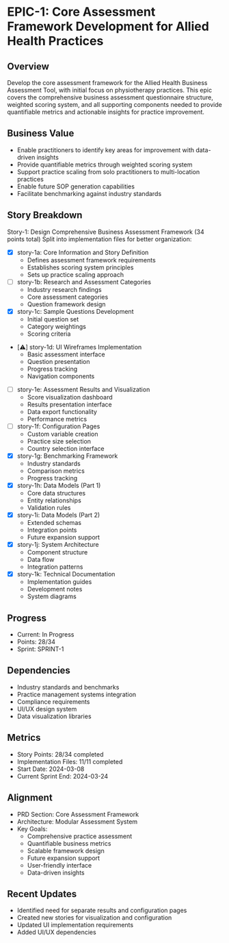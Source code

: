 # EPIC-1: Core Assessment Framework Development for Allied Health Practices

## Overview
Develop the core assessment framework for the Allied Health Business Assessment Tool, with initial focus on physiotherapy practices. This epic covers the comprehensive business assessment questionnaire structure, weighted scoring system, and all supporting components needed to provide quantifiable metrics and actionable insights for practice improvement.

## Business Value
- Enable practitioners to identify key areas for improvement with data-driven insights
- Provide quantifiable metrics through weighted scoring system
- Support practice scaling from solo practitioners to multi-location practices
- Enable future SOP generation capabilities
- Facilitate benchmarking against industry standards

## Story Breakdown
Story-1: Design Comprehensive Business Assessment Framework (34 points total)
Split into implementation files for better organization:

- [x] story-1a: Core Information and Story Definition
  - Defines assessment framework requirements
  - Establishes scoring system principles
  - Sets up practice scaling approach
- [ ] story-1b: Research and Assessment Categories
  - Industry research findings
  - Core assessment categories
  - Question framework design
- [x] story-1c: Sample Questions Development
  - Initial question set
  - Category weightings
  - Scoring criteria
- [⚠️] story-1d: UI Wireframes Implementation
  - Basic assessment interface
  - Question presentation
  - Progress tracking
  - Navigation components
- [ ] story-1e: Assessment Results and Visualization
  - Score visualization dashboard
  - Results presentation interface
  - Data export functionality
  - Performance metrics
- [ ] story-1f: Configuration Pages
  - Custom variable creation
  - Practice size selection
  - Country selection interface
- [x] story-1g: Benchmarking Framework
  - Industry standards
  - Comparison metrics
  - Progress tracking
- [x] story-1h: Data Models (Part 1)
  - Core data structures
  - Entity relationships
  - Validation rules
- [x] story-1i: Data Models (Part 2)
  - Extended schemas
  - Integration points
  - Future expansion support
- [x] story-1j: System Architecture
  - Component structure
  - Data flow
  - Integration patterns
- [x] story-1k: Technical Documentation
  - Implementation guides
  - Development notes
  - System diagrams

## Progress
- Current: In Progress
- Points: 28/34
- Sprint: SPRINT-1

## Dependencies
- Industry standards and benchmarks
- Practice management systems integration
- Compliance requirements
- UI/UX design system
- Data visualization libraries

## Metrics
- Story Points: 28/34 completed
- Implementation Files: 11/11 completed
- Start Date: 2024-03-08
- Current Sprint End: 2024-03-24

## Alignment
- PRD Section: Core Assessment Framework
- Architecture: Modular Assessment System
- Key Goals: 
  - Comprehensive practice assessment
  - Quantifiable business metrics
  - Scalable framework design
  - Future expansion support
  - User-friendly interface
  - Data-driven insights

## Recent Updates
- Identified need for separate results and configuration pages
- Created new stories for visualization and configuration
- Updated UI implementation requirements
- Added UI/UX dependencies 